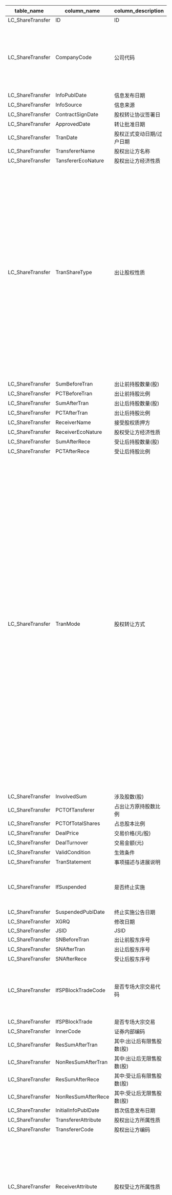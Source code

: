 | table_name | column_name | column_description| 注释 | Annotation|
|---|---|---|---|---|
| LC_ShareTransfer | ID| ID|| |
| LC_ShareTransfer | CompanyCode | 公司代码| 公司代码（CompanyCode）：与“证券主表（SecuMain）”中的“公司代码（CompanyCode）”关联，得到上市公司的交易代码、简称等。 | Company Code (CompanyCode): Associated with the "Company Code (CompanyCode)" in "Securities Main Table (SecuMain)", to obtain the trading code, abbreviation, etc. of the listed company. |
| LC_ShareTransfer | InfoPublDate| 信息发布日期|| |
| LC_ShareTransfer | InfoSource| 信息来源|| |
| LC_ShareTransfer | ContractSignDate| 股权转让协议签署日|| |
| LC_ShareTransfer | ApprovedDate| 转让批准日期|| |
| LC_ShareTransfer | TranDate| 股权正式变动日期/过户日期 || |
| LC_ShareTransfer | TransfererName| 股权出让方名称|| |
| LC_ShareTransfer | TansfererEcoNature| 股权出让方经济性质|| |
| LC_ShareTransfer | TranShareType | 出让股权性质| 出让股权性质(TranShareType)与(CT_SystemConst)表中的DM字段关联，令LB = 1040，得到出让股权性质的具体描述：1-国家股，2-国有法人股，3-外资法人股，4-其他法人股，5-流通A股，6-B股，7-H股，8-转配股，9-专项资产管理计划转让，10-资产支持证券转让，11-中小企业私募债转让，12-中国存托凭证，13-可转换公司债券。| The nature of equity transfer (TranShareType) is associated with the DM field in the (CT_SystemConst) table, with LB set to 1040, resulting in the specific description of the nature of equity transfer: 1 - State-owned shares, 2 - State-owned legal person shares, 3 - Foreign-funded legal person shares, 4 - Other legal person shares, 5 - Tradable A shares, 6 - B shares, 7 - H shares, 8 - Transferable subscription shares, 9 - Special asset management plan transfer, 10 - Asset-backed securities transfer, 11 - Small and medium-sized enterprise private debt transfer, 12 - Chinese depository receipts, 13 - Convertible corporate bonds. |
| LC_ShareTransfer | SumBeforeTran | 出让前持股数量(股)|| |
| LC_ShareTransfer | PCTBeforeTran | 出让前持股比例|| |
| LC_ShareTransfer | SumAfterTran| 出让后持股数量(股)|| |
| LC_ShareTransfer | PCTAfterTran| 出让后持股比例|| |
| LC_ShareTransfer | ReceiverName| 接受股权质押方|| |
| LC_ShareTransfer | ReceiverEcoNature | 股权受让方经济性质|| |
| LC_ShareTransfer | SumAfterRece| 受让后持股数量(股)|| |
| LC_ShareTransfer | PCTAfterRece| 受让后持股比例|| |
| LC_ShareTransfer | TranMode| 股权转让方式| 股权转让方式(TranMode)与(CT_SystemConst)表中的DM字段关联，令LB = 1202 AND DM NOT IN ( 8,51,55,57,98)，得到股权转让方式的具体描述：1-协议转让，2-国有股行政划转或变更，3-执行法院裁定，4-以资抵债，5-二级市场买卖，6-其他-股东重组，7-股东更名，9-其他-要约收购，10-以股抵债，11-大宗交易(席位)，12-大宗交易，13-其他-ETF换购，14-其他-行权买入，15-集中竞价，16-定向可转债转让，17-集合竞价，18-连续竞价，19-做市，20-询价转让，21-赠与，22-继承，24-间接方式转让，53-股改后间接股东增持，56-交易所集中交易，59-股权激励，70-国有股转持，71-老股转让，80-司法拍卖，99-其他。 | The transfer method of equity transfer (TranMode) is associated with the DM field in the (CT_SystemConst) table, with LB = 1202 AND DM NOT IN (8,51,55,57,98), resulting in the specific description of the equity transfer method: 1-Protocol transfer, 2-State-owned shares administrative transfer or change, 3-Enforce court ruling, 4-Pay debt with assets, 5-Secondary market trading, 6-Other - Shareholder restructuring, 7-Shareholder name change, 9-Other - Tender offer, 10-Pay debt with shares, 11-Bulk transaction (seat), 12-Bulk transaction, 13-Other - ETF subscription, 14-Other - Exercise purchase, 15-Concentrated bidding, 16-Directed convertible bond transfer, 17-Collective bidding, 18-Continuous bidding, 19-Market making, 20-Inquiry transfer, 21-Gift, 22-Inheritance, 24-Indirect method of transfer, 53-Indirect shareholder increase after share reform, 56-Exchange centralized trading, 59-Equity incentive, 70-State-owned shares transfer holding, 71-Old shares transfer, 80-Judicial auction, 99-Other. |
| LC_ShareTransfer | InvolvedSum | 涉及股数(股)|| |
| LC_ShareTransfer | PCTOfTansferer| 占出让方原持股数比例|| |
| LC_ShareTransfer | PCTOfTotalShares| 占总股本比例|| |
| LC_ShareTransfer | DealPrice | 交易价格(元/股) || |
| LC_ShareTransfer | DealTurnover| 交易金额(元)|| |
| LC_ShareTransfer | ValidCondition| 生效条件|| |
| LC_ShareTransfer | TranStatement | 事项描述与进展说明|| |
| LC_ShareTransfer | IfSuspended | 是否终止实施| 是否终止实施（IfSuspended），该字段固定以下常量：1-是；0-否| Whether to terminate the implementation (IfSuspended), this field is fixed with the following constants: 1-Yes; 0-No. |
| LC_ShareTransfer | SuspendedPublDate | 终止实施公告日期|| |
| LC_ShareTransfer | XGRQ| 修改日期|| |
| LC_ShareTransfer | JSID| JSID|| |
| LC_ShareTransfer | SNBeforeTran| 出让前股东序号|| |
| LC_ShareTransfer | SNAfterTran | 出让后股东序号|| |
| LC_ShareTransfer | SNAfterRece | 受让后股东序号|| |
| LC_ShareTransfer | IfSPBlockTradeCode| 是否专场大宗交易代码| 是否专场大宗交易代码（IfSPBLockTradeCode），该字段固定以下常量：1-是；0-否 | Whether to set up a special bulk transaction code (IfSPBLockTradeCode), this field is fixed with the following constants: 1-yes; 0-no.|
| LC_ShareTransfer | IfSPBlockTrade| 是否专场大宗交易|| |
| LC_ShareTransfer | InnerCode | 证券内部编码|| |
| LC_ShareTransfer | ResSumAfterTran | 其中:出让后有限售股数(股) || |
| LC_ShareTransfer | NonResSumAfterTran| 其中:出让后无限售股数(股) || |
| LC_ShareTransfer | ResSumAfterRece | 其中:受让后有限售股数(股) || |
| LC_ShareTransfer | NonResSumAfterRece| 其中:受让后无限售股数(股) || |
| LC_ShareTransfer | InitialInfoPublDate | 首次信息发布日期|| |
| LC_ShareTransfer | TransfererAttribute | 股权出让方所属性质|| |
| LC_ShareTransfer | TransfererCode| 股权出让方编码|| |
| LC_ShareTransfer | ReceiverAttribute | 股权受让方所属性质| 股权受让方所属性质(ReceiverAttribute)与(CT_SystemConst)表中的DM字段关联，令LB = 1783 and DM in (1,2,3,99)，得到股权受让方所属性质的具体描述：1-自然人，2-企业，3-证券品种，99-其他。 | The attribute of equity transfer recipient (ReceiverAttribute) is associated with the DM field in the (CT_SystemConst) table, with LB = 1783 and DM in (1,2,3,99), yielding the specific description of the attribute of equity transfer recipient: 1 - Natural Person, 2 - Enterprise, 3 - Securities Variety, 99 - Other. |
| LC_ShareTransfer | ReceiverCode| 股权受让方编码| 当股权受让方所属性质(ReceiverAttribute)=2时，与“企业码表(EP_CompanyMain)”中的“企业编号(CompanyCode)”关联,得到事件主体企业的基本信息; 当股权受让方所属性质(ReceiverAttribute)=3时,与“证券码表总表(SecuMainAll)”中的“证券内部编码(InnerCode)”关联,得到事件主体证券品种的基本信息。 | When the attribute of equity transfer recipient (ReceiverAttribute) equals 2, it is associated with the "Company Code" in the "Enterprise Code Table (EP_CompanyMain)", and the basic information of the event subject enterprise is obtained; when the attribute of equity transfer recipient (ReceiverAttribute) equals 3, it is associated with the "Inner Code" in the "Securities Code Table (SecuMainAll)", and the basic information of the event subject securities variety is obtained.|
| LC_ShareTransfer | InsertTime| 发布时间|| |
| LC_ShareTransfer | SumBeforeRece | 受让前持股数量(股)|| |
| LC_ShareTransfer | PCTBeforerRece| 受让前持股比例(%) || |
| LC_ShareTransfer | TranStartDate | 股权变动起始日|| |
| LC_ShareTransfer | SerialNumber| 序号|| |
